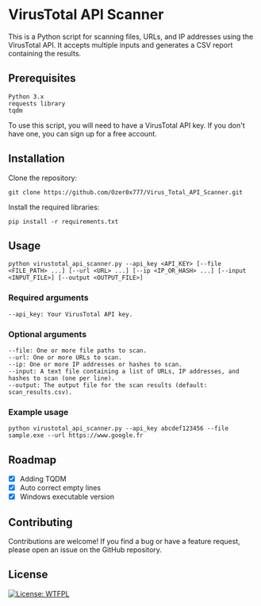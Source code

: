# VirusTotal API Scanner

This is a Python script for scanning files, URLs, and IP addresses using the VirusTotal API. It accepts multiple inputs and generates a CSV report containing the results.

## Prerequisites

    Python 3.x
    requests library
    tqdm
    
To use this script, you will need to have a VirusTotal API key. If you don't have one, you can sign up for a free account.

## Installation

  Clone the repository:

    git clone https://github.com/Ozer0x777/Virus_Total_API_Scanner.git

  Install the required libraries:

    pip install -r requirements.txt   

## Usage

    python virustotal_api_scanner.py --api_key <API_KEY> [--file <FILE_PATH> ...] [--url <URL> ...] [--ip <IP_OR_HASH> ...] [--input <INPUT_FILE>] [--output <OUTPUT_FILE>]

### Required arguments

    --api_key: Your VirusTotal API key.

### Optional arguments

    --file: One or more file paths to scan.
    --url: One or more URLs to scan.
    --ip: One or more IP addresses or hashes to scan.
    --input: A text file containing a list of URLs, IP addresses, and hashes to scan (one per line).
    --output: The output file for the scan results (default: scan_results.csv).

### Example usage

    python virustotal_api_scanner.py --api_key abcdef123456 --file sample.exe --url https://www.google.fr

## Roadmap ##
- [x] Adding TQDM 
- [x] Auto correct empty lines
- [x] Windows executable version

## Contributing

Contributions are welcome! If you find a bug or have a feature request, please open an issue on the GitHub repository.

## License

[![License: WTFPL](https://img.shields.io/badge/License-WTFPL-brightgreen.svg)](http://www.wtfpl.net/about/)
